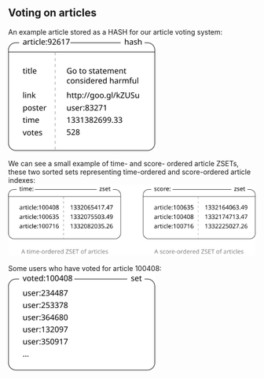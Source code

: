 ## Voting on articles

An example article stored as a HASH for our article voting system:
![article-as-hash](images/article-hash.svg "Article HASH")

We can see a small example of time- and score- ordered article ZSETs, these two sorted sets representing time-ordered and score-ordered article indexes:
![time-score-ordered-article](images/time-score-ordered-article.svg "Article ZSET")

Some users who have voted for article 100408:
![users-who-voted-in-an-article](images/users-who-voted-in-an-article.svg "Voted SET")
